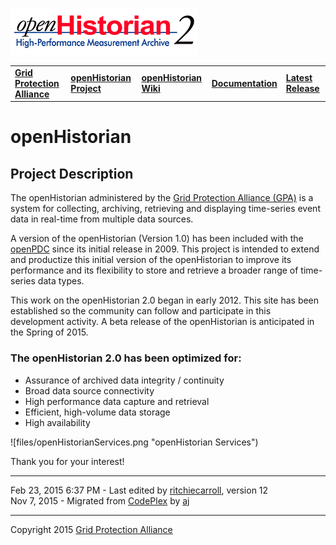[![openHistorian](openHistorian2_Logo2016.png)](https://github.com/GridProtectionAlliance/openHistorian "openHistorian")

|   |   |   |   |   |
|---|---|---|---|---|
| **[Grid Protection Alliance](http://www.gridprotectionalliance.org "Grid Protection Alliance Home Page")** | **[openHistorian Project](https://github.com/GridProtectionAlliance/openHistorian "openPDC Project on GitHub")** | **[openHistorian Wiki](https://gridprotectionalliance.org/wiki/doku.php?id=openHistorian:overview "openHistorian Wiki")** | **[Documentation](openHistorian_Documentation.md "openHistorian")** | **[Latest Release](https://github.com/GridProtectionAlliance/openHistorian/releases "openHistorian Releases")** |

# openHistorian

## Project Description

The openHistorian administered by the [Grid Protection Alliance (GPA)](http://www.gridprotectionalliance.org/ "Grid Protection Alliance") is a system for collecting, archiving, retrieving and displaying time-series event data in real-time from multiple data sources.

A version of the openHistorian (Version 1.0) has been included with the [openPDC](https://github.com/GridProtectionAlliance/openPDC "openPDC") since its initial release in 2009. This project is intended to extend and productize this initial version of the openHistorian to improve its performance and its flexibility to store and retrieve a broader range of time-series data types.

This work on the openHistorian 2.0 began in early 2012. This site has been established so the community can follow and participate in this development activity. A beta release of the openHistorian is anticipated in the Spring of 2015.

### The openHistorian 2.0 has been optimized for:

- Assurance of archived data integrity / continuity
- Broad data source connectivity
- High performance data capture and retrieval
- Efficient, high-volume data storage
- High availability

![files/openHistorianServices.png "openHistorian Services")

Thank you for your interest!

---

Feb 23, 2015 6:37 PM - Last edited by [ritchiecarroll](https://github.com/ritchiecarroll), version 12  
Nov 7, 2015 - Migrated from [CodePlex](http://openhistorian.codeplex.com) by [aj](https://github.com/ajstadlin)

---

Copyright 2015 [Grid Protection Alliance](http://www.gridprotectionalliance.org)